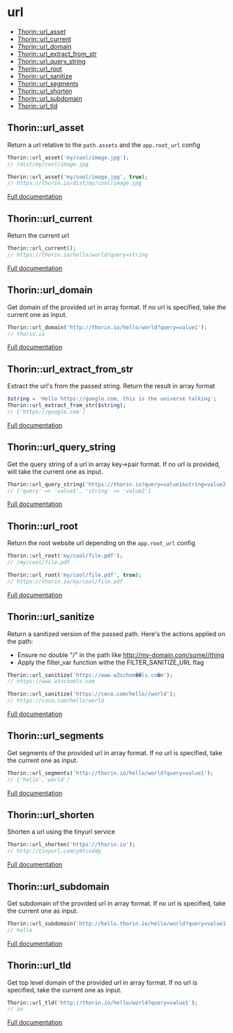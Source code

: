 # url

- [Thorin::url_asset](#Thorin_url_asset)
- [Thorin::url_current](#Thorin_url_current)
- [Thorin::url_domain](#Thorin_url_domain)
- [Thorin::url_extract_from_str](#Thorin_url_extract_from_str)
- [Thorin::url_query_string](#Thorin_url_query_string)
- [Thorin::url_root](#Thorin_url_root)
- [Thorin::url_sanitize](#Thorin_url_sanitize)
- [Thorin::url_segments](#Thorin_url_segments)
- [Thorin::url_shorten](#Thorin_url_shorten)
- [Thorin::url_subdomain](#Thorin_url_subdomain)
- [Thorin::url_tld](#Thorin_url_tld)
<a name="Thorin_url_asset"></a>
## Thorin::url_asset
Return a url relative to the `path.assets` and the `app.root_url` config

```php
Thorin::url_asset('my/cool/image.jpg');
// /dist/my/cool/image.jpg

Thorin::url_asset('my/cool/image.jpg', true);
// https://thorin.io/dist/my/cool/image.jpg
```

[Full documentation](/doc/src/functions/url/url_asset.md)

<a name="Thorin_url_current"></a>
## Thorin::url_current
Return the current url

```php
Thorin::url_current();
// https://thorin.io/hello/world?query=string
```

[Full documentation](/doc/src/functions/url/url_current.md)

<a name="Thorin_url_domain"></a>
## Thorin::url_domain
Get domain of the provided url in array format.
If no url is specified, take the current one as input.

```php
Thorin::url_domain('http://thorin.io/hello/world?query=value1');
// thorin.io
```

[Full documentation](/doc/src/functions/url/url_domain.md)

<a name="Thorin_url_extract_from_str"></a>
## Thorin::url_extract_from_str
Extract the url's from the passed string. Return the result in array format

```php
$string = 'Hello https://google.com, this is the universe talking';
Thorin::url_extract_from_str($string);
// ['https://google.com']
```

[Full documentation](/doc/src/functions/url/url_extract_from_str.md)

<a name="Thorin_url_query_string"></a>
## Thorin::url_query_string
Get the query string of a url in array key->pair format.
If no url is provided, will take the current one as input.

```php
Thorin::url_query_string('https://thorin.io?query=value1&string=value2');
// ['query' => 'value1', 'string' => 'value2']
```

[Full documentation](/doc/src/functions/url/url_query_string.md)

<a name="Thorin_url_root"></a>
## Thorin::url_root
Return the root website url depending on the `app.root_url` config

```php
Thorin::url_root('my/cool/file.pdf');
// /my/cool/file.pdf

Thorin::url_root('my/cool/file.pdf', true);
// https://thorin.io/my/cool/file.pdf
```

[Full documentation](/doc/src/functions/url/url_root.md)

<a name="Thorin_url_sanitize"></a>
## Thorin::url_sanitize
Return a sanitized version of the passed path. Here's the actions applied on the path:
- Ensure no double "/" in the path like http://my-domain.com/some//thing
- Apply the filter_var function withe the FILTER_SANITIZE_URL flag
```php
Thorin::url_sanitize('https://www.w3schoo��ls.co�m');
// https://www.w3schools.com

Thorin::url_sanitize('https://coco.com/hello//world');
// https://coco.com/hello/world
```

[Full documentation](/doc/src/functions/url/url_sanitize.md)

<a name="Thorin_url_segments"></a>
## Thorin::url_segments
Get segments of the provided url in array format.
If no url is specified, take the current one as input.

```php
Thorin::url_segments('http://thorin.io/hello/world?query=value1');
// ['hello','world']
```

[Full documentation](/doc/src/functions/url/url_segments.md)

<a name="Thorin_url_shorten"></a>
## Thorin::url_shorten
Shorten a url using the tinyurl service

```php
Thorin::url_shorten('https://thorin.io');
// http://tinyurl.com/y9tcvddg
```

[Full documentation](/doc/src/functions/url/url_shorten.md)

<a name="Thorin_url_subdomain"></a>
## Thorin::url_subdomain
Get subdomain of the provided url in array format.
If no url is specified, take the current one as input.

```php
Thorin::url_subdomain('http://hello.thorin.io/hello/world?query=value1');
// hello
```

[Full documentation](/doc/src/functions/url/url_subdomain.md)

<a name="Thorin_url_tld"></a>
## Thorin::url_tld
Get top level domain of the provided url in array format.
If no url is specified, take the current one as input.

```php
Thorin::url_tld('http://thorin.io/hello/world?query=value1');
// io
```

[Full documentation](/doc/src/functions/url/url_tld.md)
